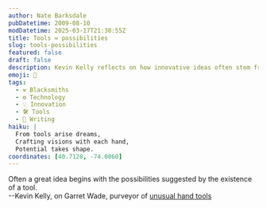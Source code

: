 ```yaml
---
author: Nate Barksdale
pubDatetime: 2009-08-10
modDatetime: 2025-03-17T21:38:55Z
title: Tools = possibilities
slug: tools-possibilities
featured: false
draft: false
description: Kevin Kelly reflects on how innovative ideas often stem from the potential offered by unique tools, as exemplified by Garret Wade's collection.
emoji: 🔨
tags:
  - ⚒️ Blacksmiths
  - ⚙️ Technology
  - 💡 Innovation
  - 🛠️ Tools
  - 📝 Writing
haiku: |
  From tools arise dreams,  
  Crafting visions with each hand,  
  Potential takes shape.
coordinates: [40.7128, -74.0060]
---
```


Often a great idea begins with the possibilities suggested by the existence of a tool.  
--Kevin Kelly, on Garret Wade, purveyor of [unusual hand tools](http://www.kk.org/cooltools/archives/003864.php)
